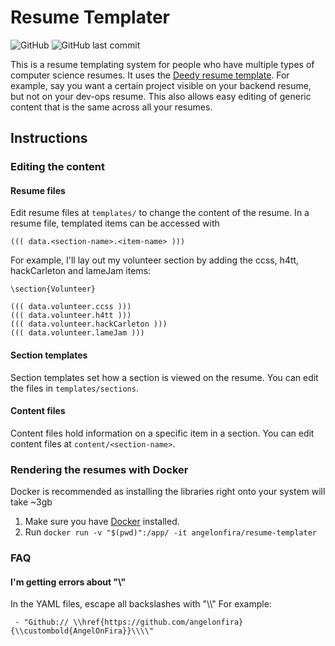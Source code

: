 # Resume Templater

![GitHub](https://img.shields.io/github/license/angelonfira/resume-templater)
![GitHub last commit](https://img.shields.io/github/last-commit/angelonfira/resume-templater)

This is a resume templating system for people who have multiple types of computer science resumes. It uses the [Deedy resume template](https://github.com/deedy/Deedy-Resume). For example, say you want a certain project visible on your backend resume, but not on your dev-ops resume. This also allows easy editing of generic content that is the same across all your resumes.

## Instructions

### Editing the content

#### Resume files

Edit resume files at `templates/` to change the content of the resume. In a resume file, templated items can be accessed with 

`((( data.<section-name>.<item-name> )))`

For example, I'll lay out my volunteer section by adding the ccss, h4tt, hackCarleton and lameJam items:

```
\section{Volunteer}

((( data.volunteer.ccss )))
((( data.volunteer.h4tt )))
((( data.volunteer.hackCarleton )))
((( data.volunteer.lameJam )))
```

#### Section templates

Section templates set how a section is viewed on the resume. You can edit the files in `templates/sections`.

#### Content files

Content files hold information on a specific item in a section. You can edit content files at `content/<section-name>`.

### Rendering the resumes with Docker
Docker is recommended as installing the libraries right onto your system will take ~3gb

1. Make sure you have [Docker](https://docs.docker.com/install/) installed.
2. Run `docker run -v "$(pwd)":/app/ -it angelonfira/resume-templater`

### FAQ

#### I'm getting errors about "\\"

In the YAML files, escape all backslashes with "\\\\" For example:

` - "Github:// \\href{https://github.com/angelonfira}{\\custombold{AngelOnFira}}\\\\"`